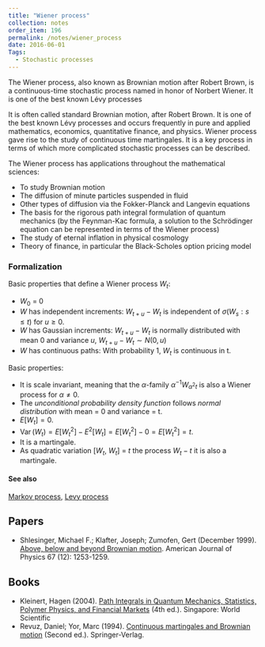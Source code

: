 ```yaml
---
title: "Wiener process"
collection: notes
order_item: 196
permalink: /notes/wiener_process
date: 2016-06-01
Tags:
  - Stochastic processes
---
```


The Wiener process, also known as Brownian motion after Robert Brown, is a continuous-time stochastic process named in honor of Norbert Wiener. It is one of the best known Lévy processes

It is often called standard Brownian motion, after Robert Brown. It is one of the best known Lévy processes and occurs frequently in pure and applied mathematics, economics, quantitative finance, and physics. Wiener process gave rise to the study of continuous time martingales. It is a key process in terms of which more complicated stochastic processes can be described.

The Wiener process has applications throughout the mathematical sciences:
* To study Brownian motion
* The diffusion of minute particles suspended in fluid
* Other types of diffusion via the Fokker-Planck and Langevin equations
* The basis for the rigorous path integral formulation of quantum mechanics (by the Feynman-Kac formula, a solution to the Schrödinger equation can be represented in terms of the Wiener process)
* The study of eternal inflation in physical cosmology
* Theory of finance, in particular the Black-Scholes option pricing model


### Formalization

Basic properties that define a Wiener process $W_t$:
* $W_0$ = 0
* $W$ has independent increments: $W_{t+u} - W_t$ is independent of $\sigma(W_s : s \leq t)$ for $u \geq 0$.
* $W$ has Gaussian increments: $W_{t+u} - W_t$ is normally distributed with mean 0 and variance $u$, $W_{t+u}-W_t \sim  N(0, u)$
* $W$ has continuous paths: With probability 1, $W_t$ is continuous in t.

Basic properties:
* It is scale invariant, meaning that the $\alpha$-family ${\displaystyle \alpha ^{-1}W_{\alpha ^{2}t}}$ is also a Wiener process for $\alpha \neq 0$.
* The *unconditional probability density function* follows *normal distribution* with mean = 0 and variance = t.
* ${\displaystyle E[W_{t}]=0}$.
* ${\displaystyle \operatorname {Var} (W_{t})=E\left[W_{t}^{2}\right]-E^{2}[W_{t}]=E\left[W_{t}^{2}\right]-0=E\left[W_{t}^{2}\right]=t}$.
* It is a martingale.
* As quadratic variation [$W_t$, $W_t$] = $t$ the process $W_t - t$ it is also a martingale.


#### See also
[Markov process](/notes/markov_process), [Levy process](/notes/levy_process)




## Papers
* Shlesinger, Michael F.; Klafter, Joseph; Zumofen, Gert (December 1999). [Above, below and beyond Brownian motion](http://caos.fs.usb.ve/~srojas/Teaching/USB/MC_Intro/MC_readings_a/MC_a4_brownian_1.pdf). American Journal of Physics 67 (12): 1253-1259.


## Books
* Kleinert, Hagen (2004). [Path Integrals in Quantum Mechanics, Statistics, Polymer Physics, and Financial Markets](http://users.physik.fu-berlin.de/~kleinert/b5/psfiles/pi.pdf) (4th ed.). Singapore: World Scientific
* Revuz, Daniel; Yor, Marc (1994). [Continuous martingales and Brownian motion]() (Second ed.). Springer-Verlag.


